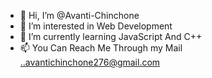- 👋 Hi, I’m @Avanti-Chinchone
- 👀 I’m interested in Web Development 
- 🌱 I’m currently learning JavaScript And C++
- 📫 You Can Reach Me Through my Mail ..avantichinchone276@gmail.com


<!---
Avanti-Chinchone/Avanti-Chinchone is a ✨ special ✨ repository because its `README.md` (this file) appears on your GitHub profile.
You can click the Preview link to take a look at your changes.
--->
